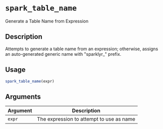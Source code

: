 # `spark_table_name`

Generate a Table Name from Expression


## Description

Attempts to generate a table name from an expression; otherwise,
 assigns an auto-generated generic name with "sparklyr_" prefix.


## Usage

```r
spark_table_name(expr)
```


## Arguments

Argument      |Description
------------- |----------------
`expr`     |     The expression to attempt to use as name


